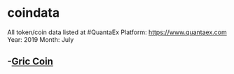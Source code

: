 # coindata
All  token/coin data listed at #QuantaEx
Platform: https://www.quantaex.com
Year: 2019
Month: July

-[Gric Coin]( https://github.com/QuantaPay/coindata/blob/master/erc20data/erc20/griccoin.md)
-
